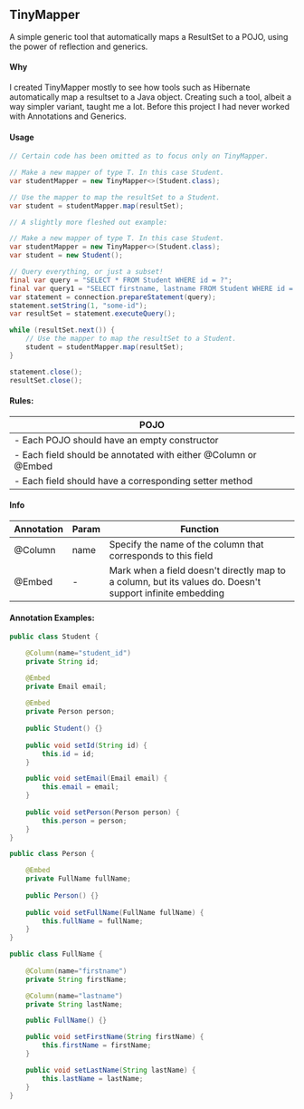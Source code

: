 ## TinyMapper

A simple generic tool that automatically maps a ResultSet to a POJO, using the power of reflection and generics.

#### Why
I created TinyMapper mostly to see how tools such as Hibernate automatically map a resultset to a Java object. Creating such a tool, albeit a way simpler variant, taught me a lot. Before this project I had never worked with Annotations and Generics.

#### Usage
```java
// Certain code has been omitted as to focus only on TinyMapper.

// Make a new mapper of type T. In this case Student.
var studentMapper = new TinyMapper<>(Student.class);

// Use the mapper to map the resultSet to a Student.
var student = studentMapper.map(resultSet);
```

```java
// A slightly more fleshed out example:

// Make a new mapper of type T. In this case Student.
var studentMapper = new TinyMapper<>(Student.class);
var student = new Student();

// Query everything, or just a subset!
final var query = "SELECT * FROM Student WHERE id = ?";
final var query1 = "SELECT firstname, lastname FROM Student WHERE id = ?";
var statement = connection.prepareStatement(query);
statement.setString(1, "some-id");
var resultSet = statement.executeQuery();

while (resultSet.next()) {
    // Use the mapper to map the resultSet to a Student.
    student = studentMapper.map(resultSet);
}

statement.close();
resultSet.close();
```

#### Rules:
| POJO                                                           |
| ---------------------------------------------------------------|
| - Each POJO should have an empty constructor                   |
| - Each field should be annotated with either @Column or @Embed |
| - Each field should have a corresponding setter method         |

#### Info
| Annotation | Param | Function | 
| ---------- | ----- |--------  |
| @Column    | name  | Specify the name of the column that corresponds to this field |
| @Embed     | -     | Mark when a field doesn't directly map to a column, but its values do. Doesn't support infinite embedding |

#### Annotation Examples:

```java
public class Student {

    @Column(name="student_id")
    private String id;

    @Embed
    private Email email;
    
    @Embed
    private Person person;
    
    public Student() {}
    
    public void setId(String id) {
        this.id = id;
    }

    public void setEmail(Email email) {
        this.email = email;
    }
    
    public void setPerson(Person person) {
        this.person = person;
    }
}
```

```java
public class Person {

    @Embed
    private FullName fullName;
    
    public Person() {}
    
    public void setFullName(FullName fullName) {
        this.fullName = fullName;
    }
}
```

```java
public class FullName {
    
    @Column(name="firstname")
    private String firstName;

    @Column(name="lastname")
    private String lastName;

    public FullName() {}

    public void setFirstName(String firstName) {
        this.firstName = firstName;
    }

    public void setLastName(String lastName) {
        this.lastName = lastName;
    }
}
```
